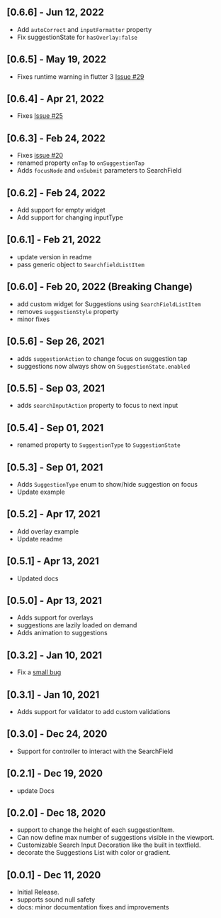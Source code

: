 ## [0.6.6] - Jun 12, 2022
- Add `autoCorrect` and `inputFormatter`  property
- Fix suggestionState for `hasOverlay:false`
## [0.6.5] - May 19, 2022
- Fixes runtime warning in flutter 3 [Issue #29](https://github.com/maheshmnj/searchfield/issues/29)
## [0.6.4] - Apr 21, 2022
- Fixes [Issue #25](https://github.com/maheshmnj/searchfield/issues/25)

## [0.6.3] - Feb 24, 2022
- Fixes [issue #20](https://github.com/maheshmnj/searchfield/issues/20)
- renamed property `onTap` to `onSuggestionTap`
- Adds `focusNode` and `onSubmit` parameters to SearchField
## [0.6.2] - Feb 24, 2022

- Add support for empty widget
- Add support for changing inputType

## [0.6.1] - Feb 21, 2022

- update version in readme
- pass generic object to `SearchfieldListItem`

## [0.6.0] - Feb 20, 2022 (Breaking Change)

- add custom widget for Suggestions using `SearchFieldListItem`
- removes `suggestionStyle` property
- minor fixes

## [0.5.6] - Sep 26, 2021

- adds `suggestionAction` to change focus on suggestion tap
- suggestions now always show on `SuggestionState.enabled`

## [0.5.5] - Sep 03, 2021

- adds `searchInputAction` property to focus to next input

## [0.5.4] - Sep 01, 2021

- renamed property to `SuggestionType` to `SuggestionState`
## [0.5.3] - Sep 01, 2021

- Adds `SuggestionType` enum to show/hide suggestion on focus 
- Update example

## [0.5.2] - Apr 17, 2021

- Add overlay example 
- Update readme
## [0.5.1] - Apr 13, 2021

- Updated docs

## [0.5.0] - Apr 13, 2021

- Adds support for overlays
- suggestions are lazily loaded on demand
- Adds animation to suggestions

## [0.3.2] - Jan 10, 2021

- Fix a [small bug](https://github.com/maheshmnj/searchfield/pull/4)

## [0.3.1] - Jan 10, 2021

- Adds support for validator to add custom validations

## [0.3.0] - Dec 24, 2020

- Support for controller to interact with the SearchField

## [0.2.1] - Dec 19, 2020

- update Docs

## [0.2.0] - Dec 18, 2020

- support to change the height of each suggestionItem.
- Can now define max number of suggestions visible in the viewport.
- Customizable Search Input Decoration like the built in textfield.
- decorate the Suggestions List with color or gradient.

## [0.0.1] - Dec 11, 2020

- Initial Release.
- supports sound null safety
- docs: minor documentation fixes and improvements
